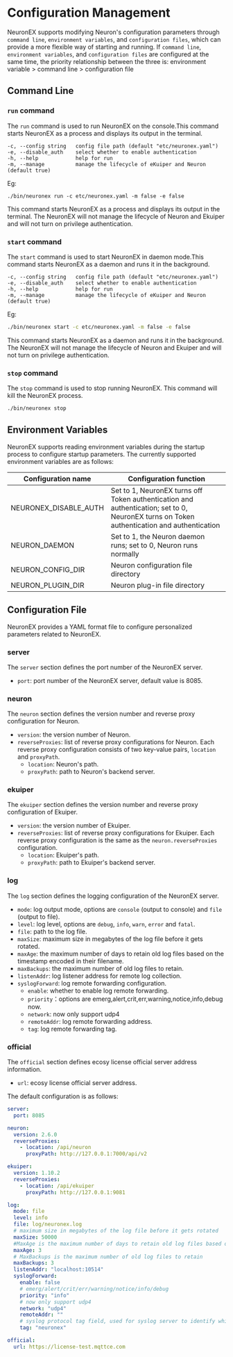 # Configuration Management

NeuronEX supports modifying Neuron's configuration parameters through `command line`, `environment variables`, and `configuration files`, which can provide a more flexible way of starting and running. If `command line`, `environment variables`, and `configuration files` are configured at the same time, the priority relationship between the three is: environment variable > command line > configuration file

## Command Line

### `run` command

The `run` command is used to run NeuronEX on the console.This command starts NeuronEX as a process and displays its output in the terminal.

```shell
-c, --config string   config file path (default "etc/neuronex.yaml")
-e, --disable_auth    select whether to enable authentication
-h, --help            help for run
-m, --manage          manage the lifecycle of eKuiper and Neuron (default true)
```
Eg:

```shell
./bin/neuronex run -c etc/neuronex.yaml -m false -e false
```

This command starts NeuronEX as a process and displays its output in the terminal. The NeuronEX will not manage the lifecycle of Neuron and Ekuiper and will not turn on privilege authentication.

### `start` command

The `start` command is used to start NeuronEX in daemon mode.This command starts NeuronEX as a daemon and runs it in the background.

```
-c, --config string   config file path (default "etc/neuronex.yaml")
-e, --disable_auth    select whether to enable authentication
-h, --help            help for run
-m, --manage          manage the lifecycle of eKuiper and Neuron (default true)
```

Eg:

```sh
./bin/neuronex start -c etc/neuronex.yaml -m false -e false
```

This command starts NeuronEX as a daemon and runs it in the background. The NeuronEX will not manage the lifecycle of Neuron and Ekuiper and will not turn on privilege authentication.

### `stop` command

The `stop` command is used to stop running NeuronEX. This command will kill the NeuronEX process.

```sh
./bin/neuronex stop
```

## Environment Variables

NeuronEX supports reading environment variables during the startup process to configure startup parameters. The currently supported environment variables are as follows:

| Configuration name             | Configuration function                                                            |
| ------------------------------ | --------------------------------------------------------------------------------- |
| NEURONEX_DISABLE_AUTH          | Set to 1, NeuronEX turns off Token authentication and authentication; set to 0, NeuronEX turns on Token authentication and authentication   |
| NEURON_DAEMON                  | Set to 1, the Neuron daemon runs; set to 0, Neuron runs normally                   |
| NEURON_CONFIG_DIR              | Neuron configuration file directory                                                |
| NEURON_PLUGIN_DIR              | Neuron plug-in file directory                                                      |
## Configuration File

NeuronEX provides a YAML format file to configure personalized parameters related to NeuronEX.

### server

The `server` section defines the port number of the NeuronEX server.

- `port`: port number of the NeuronEX server, default value is 8085.

### neuron

The `neuron` section defines the version number and reverse proxy configuration for Neuron.

- `version`: the version number of Neuron.
- `reverseProxies`: list of reverse proxy configurations for Neuron. Each reverse proxy configuration consists of two key-value pairs, `location` and `proxyPath`.
  - `location`: Neuron's path.
  - `proxyPath`: path to Neuron's backend server.

### ekuiper

The `ekuiper` section defines the version number and reverse proxy configuration of Ekuiper.

- `version`: the version number of Ekuiper.
- `reverseProxies`: list of reverse proxy configurations for Ekuiper. Each reverse proxy configuration is the same as the `neuron.reverseProxies` configuration.
  - `location`: Ekuiper's path.
  - `proxyPath`: path to Ekuiper's backend server.

### log

The `log` section defines the logging configuration of the NeuronEX server.

- `mode`: log output mode, options are `console` (output to console) and `file` (output to file).
- `level`: log level, options are `debug`, `info`, `warn`, `error` and `fatal`.
- `file`: path to the log file.
- `maxSize`: maximum size in megabytes of the log file before it gets rotated.
- `maxAge`: the maximum number of days to retain old log files based on the timestamp encoded in their filename.
- `maxBackups`:  the maximum number of old log files to retain.
- `listenAddr`: log listener address for remote log collection.
- `syslogForward`: log remote forwarding configuration.
  - `enable`: whether to enable log remote forwarding.
  - `priority`：options are emerg,alert,crit,err,warning,notice,info,debug now.
  - `network`: now only support udp4
  - `remoteAddr`: log remote forwarding address.
  - `tag`: log remote forwarding tag.

### official

The `official` section defines ecosy license official server address information.

- `url`: ecosy license official server address.

 The default configuration is as follows:

```yaml
server:
  port: 8085

neuron:
  version: 2.6.0
  reverseProxies:
    - location: /api/neuron
      proxyPath: http://127.0.0.1:7000/api/v2

ekuiper:
  version: 1.10.2
  reverseProxies:
    - location: /api/ekuiper
      proxyPath: http://127.0.0.1:9081

log:
  mode: file
  level: info
  file: log/neuronex.log
  # maximum size in megabytes of the log file before it gets rotated
  maxSize: 50000
  #MaxAge is the maximum number of days to retain old log files based on the timestamp encoded in their filename
  maxAge: 3
  # MaxBackups is the maximum number of old log files to retain
  maxBackups: 3
  listenAddr: "localhost:10514"
  syslogForward:
    enable: false
    # emerg/alert/crit/err/warning/notice/info/debug
    priority: "info"
    # now only support udp4
    network: "udp4"
    remoteAddr: ""
    # syslog protocol tag field, used for syslog server to identify which neuronex client send the syslog message
    tag: "neuronex"

official:
  url: https://license-test.mqttce.com
```